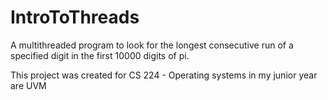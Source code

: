 # IntroToThreads
A multithreaded program to look for the longest consecutive run of a specified digit in the first
10000 digits of pi.

This project was created for CS 224 - Operating systems in my junior year are UVM
